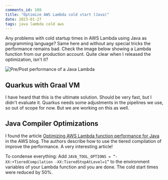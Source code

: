```yaml
---
comments_id: 108
title: "Optimize AWS Lambda cold start (Java)"
date: 2023-01-27
tags: java lambda cold aws
---
```

Any problems with cold startup times in AWS Lambda using Java as programming language? Same here and without any special tricks
the performance remains bad. Check the image below showing a Lambda function from our production account. Quite clear when I
released the optimization, isn't it?

![Pre/Post performance of a Java Lambda](/assets/posts/20230127-lambda-metrics.png)

## Quarkus with Graal VM

I have heard that this is the ultimate solution. Should be very fast, but I didn't evaluate it. Quarkus needs some adjustments
in the pipelines we use, so out of scope for now. But we are working on this as well.

## Java Compiler Optimizations

I found the article [Optimizing AWS Lambda function performance for Java](https://aws.amazon.com/blogs/compute/optimizing-aws-lambda-function-performance-for-java/)
in the AWS blog. The authors describe how to use the tiered compilation of improve the performance. A very interesting article!

To condense everything: Add `JAVA_TOOL_OPTIONS = “-XX:+TieredCompilation -XX:TieredStopAtLevel=1”` to the environment variables
of your Lambda function and you are done. The cold start times were reduced by 50%.
